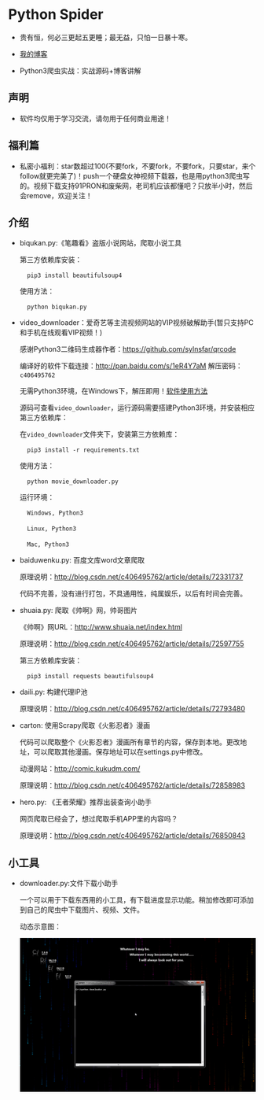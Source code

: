 # Python Spider

* 贵有恒，何必三更起五更睡；最无益，只怕一日暴十寒。

* [我的博客](http://blog.csdn.net/c406495762 "悬停显示")

* Python3爬虫实战：实战源码+博客讲解

## 声明

* 软件均仅用于学习交流，请勿用于任何商业用途！

## 福利篇

* 私密小福利：star数超过100(不要fork，不要fork，不要fork，只要star，来个follow就更完美了)！push一个硬盘女神视频下载器，也是用python3爬虫写的。视频下载支持91PRON和废柴网，老司机应该都懂吧？只放半小时，然后会remove，欢迎关注！

## 介绍
 
* biqukan.py:《笔趣看》盗版小说网站，爬取小说工具

	第三方依赖库安装：

		pip3 install beautifulsoup4

	使用方法：

		python biqukan.py

* video_downloader：爱奇艺等主流视频网站的VIP视频破解助手(暂只支持PC和手机在线观看VIP视频！)

	感谢Python3二维码生成器作者：https://github.com/sylnsfar/qrcode
	
	编译好的软件下载连接：http://pan.baidu.com/s/1eR4Y7aM  解压密码：`c406495762`
	
	无需Python3环境，在Windows下，解压即用！[软件使用方法](http://blog.csdn.net/c406495762/article/details/71334633 "悬停显示")
	
	源码可查看`video_downloader`，运行源码需要搭建Python3环境，并安装相应第三方依赖库：
	
	在`video_downloader`文件夹下，安装第三方依赖库：

		pip3 install -r requirements.txt

	使用方法：
	
		python movie_downloader.py

	运行环境：
	
		Windows, Python3
		
		Linux, Python3
		
		Mac, Python3

* baiduwenku.py: 百度文库word文章爬取
	
	原理说明：http://blog.csdn.net/c406495762/article/details/72331737
	
	代码不完善，没有进行打包，不具通用性，纯属娱乐，以后有时间会完善。
	
* shuaia.py: 爬取《帅啊》网，帅哥图片

	《帅啊》网URL：http://www.shuaia.net/index.html

	原理说明：http://blog.csdn.net/c406495762/article/details/72597755
	
	第三方依赖库安装：
	
		pip3 install requests beautifulsoup4
		
* daili.py: 构建代理IP池

	原理说明：http://blog.csdn.net/c406495762/article/details/72793480
	
	
* carton: 使用Scrapy爬取《火影忍者》漫画

	代码可以爬取整个《火影忍者》漫画所有章节的内容，保存到本地。更改地址，可以爬取其他漫画。保存地址可以在settings.py中修改。
	
	动漫网站：http://comic.kukudm.com/
	
	原理说明：http://blog.csdn.net/c406495762/article/details/72858983
	
* hero.py: 《王者荣耀》推荐出装查询小助手

	网页爬取已经会了，想过爬取手机APP里的内容吗？
	
	原理说明：http://blog.csdn.net/c406495762/article/details/76850843
	
## 小工具

* downloader.py:文件下载小助手

	一个可以用于下载东西用的小工具，有下载进度显示功能。稍加修改即可添加到自己的爬虫中下载图片、视频、文件。
	
	动态示意图：
	
	![image](https://github.com/Jack-Cherish/Pictures/blob/master/9.gif)


	
	
	

	


